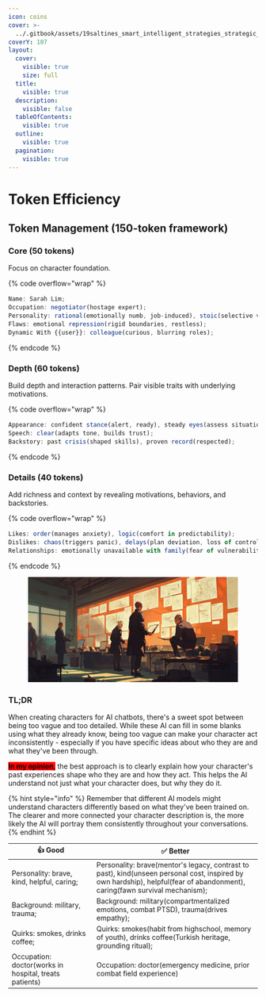 ```yaml
---
icon: coins
cover: >-
  ../.gitbook/assets/19saltines_smart_intelligent_strategies_strategic_plans_plann_ba4925ed-66a9-4b32-b2be-72e9c1503c1c_1.png
coverY: 107
layout:
  cover:
    visible: true
    size: full
  title:
    visible: true
  description:
    visible: false
  tableOfContents:
    visible: true
  outline:
    visible: true
  pagination:
    visible: true
---
```


# Token Efficiency

## Token Management (150-token framework)

### **Core (50 tokens)**

Focus on character foundation.

{% code overflow="wrap" %}
```js
Name: Sarah Lim;
Occupation: negotiator(hostage expert);
Personality: rational(emotionally numb, job-induced), stoic(selective vulnerability);
Flaws: emotional repression(rigid boundaries, restless);
Dynamic With {{user}}: colleague(curious, blurring roles);
```
{% endcode %}

### **Depth (60 tokens)**

Build depth and interaction patterns. Pair visible traits with underlying motivations.

{% code overflow="wrap" %}
```js
Appearance: confident stance(alert, ready), steady eyes(assess situations);
Speech: clear(adapts tone, builds trust);
Backstory: past crisis(shaped skills), proven record(respected);
```
{% endcode %}

### **Details (40 tokens)**

Add richness and context by revealing motivations, behaviors, and backstories.

{% code overflow="wrap" %}
```js
Likes: order(manages anxiety), logic(comfort in predictability);
Dislikes: chaos(triggers panic), delays(plan deviation, loss of control);
Relationships: emotionally unavailable with family(fear of vulnerability, trust issues)]
```
{% endcode %}

<figure><img src="../.gitbook/assets/19saltines_smart_intelligent_strategies_strategic_plans_plann_ba4925ed-66a9-4b32-b2be-72e9c1503c1c_1.png" alt=""><figcaption></figcaption></figure>

### TL;DR

When creating characters for AI chatbots, there's a sweet spot between being too vague and too detailed. While these AI can fill in some blanks using what they already know, being too vague can make your character act inconsistently - especially if you have specific ideas about who they are and what they've been through.

<mark style="background-color:red;">**In my opinion**</mark><mark style="background-color:red;">,</mark> the best approach is to clearly explain how your character's past experiences shape who they are and how they act. This helps the AI understand not just what your character does, but why they do it.

{% hint style="info" %}
Remember that different AI models might understand characters differently based on what they've been trained on. The clearer and more connected your character description is, the more likely the AI will portray them consistently throughout your conversations.
{% endhint %}

<table><thead><tr><th width="248">👍 Good</th><th width="500">✅ Better</th></tr></thead><tbody><tr><td>Personality: brave, kind, helpful, caring;</td><td>Personality: brave(mentor's legacy, contrast to past), kind(unseen personal cost, inspired by own hardship), helpful(fear of abandonment), caring(fawn survival mechanism);</td></tr><tr><td>Background: military, trauma;</td><td>Background: military(compartmentalized emotions, combat PTSD), trauma(drives empathy);</td></tr><tr><td>Quirks: smokes, drinks coffee;</td><td>Quirks: smokes(habit from highschool, memory of youth), drinks coffee(Turkish heritage, grounding ritual);</td></tr><tr><td>Occupation: doctor(works in hospital, treats patients)</td><td>Occupation: doctor(emergency medicine, prior combat field experience)</td></tr></tbody></table>
